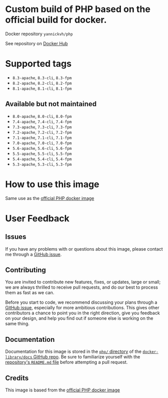 # Custom build of PHP based on the official build for docker.

Docker repository `yannickvh/php`

See repository on [Docker Hub](https://hub.docker.com/r/yannickvh/php)

# Supported tags

- `8.3-apache`, `8.3-cli`, `8.3-fpm`
- `8.2-apache`, `8.2-cli`, `8.2-fpm`
- `8.1-apache`, `8.1-cli`, `8.1-fpm`

##  Available but not maintained
- `8.0-apache`, `8.0-cli`, `8.0-fpm`
- `7.4-apache`, `7.4-cli`, `7.4-fpm`
- `7.3-apache`, `7.3-cli`, `7.3-fpm`
- `7.2-apache`, `7.2-cli`, `7.2-fpm`
- `7.1-apache`, `7.1-cli`, `7.1-fpm`
- `7.0-apache`, `7.0-cli`, `7.0-fpm`
- `5.6-apache`, `5.6-cli`, `5.6-fpm`
- `5.5-apache`, `5.5-cli`, `5.5-fpm`
- `5.4-apache`, `5.4-cli`, `5.4-fpm`
- `5.3-apache`, `5.3-cli`, `5.3-fpm`

# How to use this image

Same use as the [official PHP docker image](https://hub.docker.com/_/php/)

# User Feedback

## Issues

If you have any problems with or questions about this image, please contact me through a [GitHub issue](https://github.com/yvh/docker-php/issues).

## Contributing

You are invited to contribute new features, fixes, or updates, large or small; we are always thrilled to receive pull requests, and do our best to process them as fast as we can.

Before you start to code, we recommend discussing your plans through a [GitHub issue](https://github.com/docker-library/php/issues), especially for more ambitious contributions. This gives other contributors a chance to point you in the right direction, give you feedback on your design, and help you find out if someone else is working on the same thing.

## Documentation

Documentation for this image is stored in the [`php/` directory](https://github.com/docker-library/docs/tree/master/php) of the [`docker-library/docs` GitHub repo](https://github.com/docker-library/docs). Be sure to familiarize yourself with the [repository's `README.md` file](https://github.com/docker-library/docs/blob/master/README.md) before attempting a pull request.

## Credits

This image is based from the [official PHP docker image](https://hub.docker.com/_/php/)

